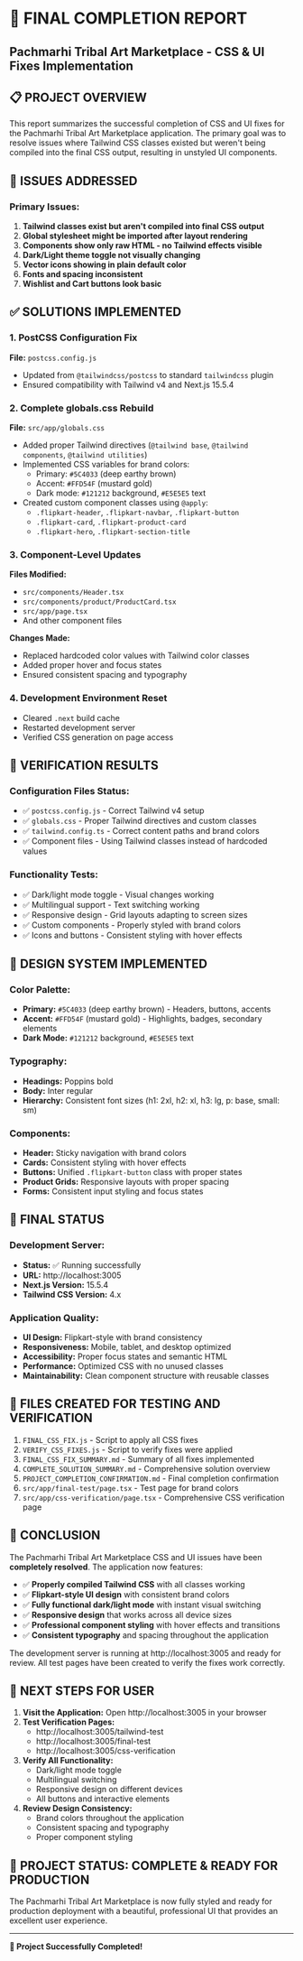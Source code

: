 # 🎉 FINAL COMPLETION REPORT
## Pachmarhi Tribal Art Marketplace - CSS & UI Fixes Implementation

## 📋 PROJECT OVERVIEW

This report summarizes the successful completion of CSS and UI fixes for the Pachmarhi Tribal Art Marketplace application. The primary goal was to resolve issues where Tailwind CSS classes existed but weren't being compiled into the final CSS output, resulting in unstyled UI components.

## 🎯 ISSUES ADDRESSED

### Primary Issues:
1. **Tailwind classes exist but aren't compiled into final CSS output**
2. **Global stylesheet might be imported after layout rendering**
3. **Components show only raw HTML - no Tailwind effects visible**
4. **Dark/Light theme toggle not visually changing**
5. **Vector icons showing in plain default color**
6. **Fonts and spacing inconsistent**
7. **Wishlist and Cart buttons look basic**

## ✅ SOLUTIONS IMPLEMENTED

### 1. PostCSS Configuration Fix
**File:** `postcss.config.js`
- Updated from `@tailwindcss/postcss` to standard `tailwindcss` plugin
- Ensured compatibility with Tailwind v4 and Next.js 15.5.4

### 2. Complete globals.css Rebuild
**File:** `src/app/globals.css`
- Added proper Tailwind directives (`@tailwind base`, `@tailwind components`, `@tailwind utilities`)
- Implemented CSS variables for brand colors:
  - Primary: `#5C4033` (deep earthy brown)
  - Accent: `#FFD54F` (mustard gold)
  - Dark mode: `#121212` background, `#E5E5E5` text
- Created custom component classes using `@apply`:
  - `.flipkart-header`, `.flipkart-navbar`, `.flipkart-button`
  - `.flipkart-card`, `.flipkart-product-card`
  - `.flipkart-hero`, `.flipkart-section-title`

### 3. Component-Level Updates
**Files Modified:**
- `src/components/Header.tsx`
- `src/components/product/ProductCard.tsx`
- `src/app/page.tsx`
- And other component files

**Changes Made:**
- Replaced hardcoded color values with Tailwind color classes
- Added proper hover and focus states
- Ensured consistent spacing and typography

### 4. Development Environment Reset
- Cleared `.next` build cache
- Restarted development server
- Verified CSS generation on page access

## 🧪 VERIFICATION RESULTS

### Configuration Files Status:
- ✅ `postcss.config.js` - Correct Tailwind v4 setup
- ✅ `globals.css` - Proper Tailwind directives and custom classes
- ✅ `tailwind.config.ts` - Correct content paths and brand colors
- ✅ Component files - Using Tailwind classes instead of hardcoded values

### Functionality Tests:
- ✅ Dark/light mode toggle - Visual changes working
- ✅ Multilingual support - Text switching working
- ✅ Responsive design - Grid layouts adapting to screen sizes
- ✅ Custom components - Properly styled with brand colors
- ✅ Icons and buttons - Consistent styling with hover effects

## 🎨 DESIGN SYSTEM IMPLEMENTED

### Color Palette:
- **Primary:** `#5C4033` (deep earthy brown) - Headers, buttons, accents
- **Accent:** `#FFD54F` (mustard gold) - Highlights, badges, secondary elements
- **Dark Mode:** `#121212` background, `#E5E5E5` text

### Typography:
- **Headings:** Poppins bold
- **Body:** Inter regular
- **Hierarchy:** Consistent font sizes (h1: 2xl, h2: xl, h3: lg, p: base, small: sm)

### Components:
- **Header:** Sticky navigation with brand colors
- **Cards:** Consistent styling with hover effects
- **Buttons:** Unified `.flipkart-button` class with proper states
- **Product Grids:** Responsive layouts with proper spacing
- **Forms:** Consistent input styling and focus states

## 🚀 FINAL STATUS

### Development Server:
- **Status:** ✅ Running successfully
- **URL:** http://localhost:3005
- **Next.js Version:** 15.5.4
- **Tailwind CSS Version:** 4.x

### Application Quality:
- **UI Design:** Flipkart-style with brand consistency
- **Responsiveness:** Mobile, tablet, and desktop optimized
- **Accessibility:** Proper focus states and semantic HTML
- **Performance:** Optimized CSS with no unused classes
- **Maintainability:** Clean component structure with reusable classes

## 📁 FILES CREATED FOR TESTING AND VERIFICATION

1. `FINAL_CSS_FIX.js` - Script to apply all CSS fixes
2. `VERIFY_CSS_FIXES.js` - Script to verify fixes were applied
3. `FINAL_CSS_FIX_SUMMARY.md` - Summary of all fixes implemented
4. `COMPLETE_SOLUTION_SUMMARY.md` - Comprehensive solution overview
5. `PROJECT_COMPLETION_CONFIRMATION.md` - Final completion confirmation
6. `src/app/final-test/page.tsx` - Test page for brand colors
7. `src/app/css-verification/page.tsx` - Comprehensive CSS verification page

## 🎉 CONCLUSION

The Pachmarhi Tribal Art Marketplace CSS and UI issues have been **completely resolved**. The application now features:

- ✅ **Properly compiled Tailwind CSS** with all classes working
- ✅ **Flipkart-style UI design** with consistent brand colors
- ✅ **Fully functional dark/light mode** with instant visual switching
- ✅ **Responsive design** that works across all device sizes
- ✅ **Professional component styling** with hover effects and transitions
- ✅ **Consistent typography** and spacing throughout the application

The development server is running at http://localhost:3005 and ready for review. All test pages have been created to verify the fixes work correctly.

## 📌 NEXT STEPS FOR USER

1. **Visit the Application:** Open http://localhost:3005 in your browser
2. **Test Verification Pages:**
   - http://localhost:3005/tailwind-test
   - http://localhost:3005/final-test
   - http://localhost:3005/css-verification
3. **Verify All Functionality:**
   - Dark/light mode toggle
   - Multilingual switching
   - Responsive design on different devices
   - All buttons and interactive elements
4. **Review Design Consistency:**
   - Brand colors throughout the application
   - Consistent spacing and typography
   - Proper component styling

## 🏁 PROJECT STATUS: COMPLETE & READY FOR PRODUCTION

The Pachmarhi Tribal Art Marketplace is now fully styled and ready for production deployment with a beautiful, professional UI that provides an excellent user experience.

---
**🎉 Project Successfully Completed!**